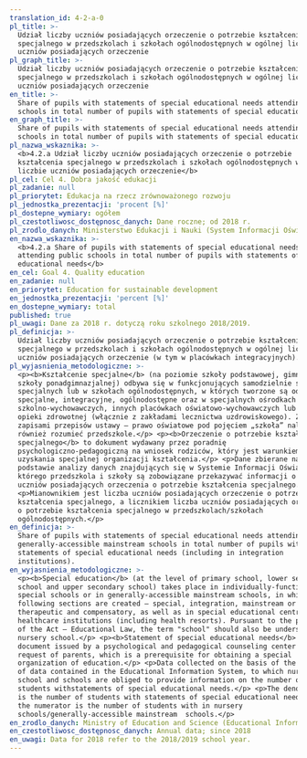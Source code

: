```yaml
---
translation_id: 4-2-a-0
pl_title: >-
  Udział liczby uczniów posiadających orzeczenie o potrzebie kształcenia
  specjalnego w przedszkolach i szkołach ogólnodostępnych w ogólnej liczbie
  uczniów posiadających orzeczenie
pl_graph_title: >-
  Udział liczby uczniów posiadających orzeczenie o potrzebie kształcenia
  specjalnego w przedszkolach i szkołach ogólnodostępnych w ogólnej liczbie
  uczniów posiadających orzeczenie
en_title: >-
  Share of pupils with statements of special educational needs attending public
  schools in total number of pupils with statements of special educational needs
en_graph_title: >-
  Share of pupils with statements of special educational needs attending public
  schools in total number of pupils with statements of special educational needs
pl_nazwa_wskaznika: >-
  <b>4.2.a Udział liczby uczniów posiadających orzeczenie o potrzebie
  kształcenia specjalnego w przedszkolach i szkołach ogólnodostępnych w ogólnej
  liczbie uczniów posiadających orzeczenie</b>
pl_cel: Cel 4. Dobra jakość edukacji
pl_zadanie: null
pl_priorytet: Edukacja na rzecz zrównoważonego rozwoju
pl_jednostka_prezentacji: 'procent [%]'
pl_dostepne_wymiary: ogółem
pl_czestotliwosc_dostępnosc_danych: Dane roczne; od 2018 r.
pl_zrodlo_danych: Ministerstwo Edukacji i Nauki (System Informacji Oświatowej)
en_nazwa_wskaznika: >-
  <b>4.2.a Share of pupils with statements of special educational needs
  attending public schools in total number of pupils with statements of special
  educational needs</b>
en_cel: Goal 4. Quality education
en_zadanie: null
en_priorytet: Education for sustainable development
en_jednostka_prezentacji: 'percent [%]'
en_dostepne_wymiary: total
published: true
pl_uwagi: Dane za 2018 r. dotyczą roku szkolnego 2018/2019.
pl_definicja: >-
  Udział liczby uczniów posiadających orzeczenie o potrzebie kształcenia
  specjalnego w przedszkolach i szkołach ogólnodostępnych w ogólnej liczbie
  uczniów posiadających orzeczenie (w tym w placówkach integracyjnych).
pl_wyjasnienia_metodologiczne: >-
  <p><b>Kształcenie specjalne</b> (na poziomie szkoły podstawowej, gimnazjum i
  szkoły ponadgimnazjalnej) odbywa się w funkcjonujących samodzielnie szkołach
  specjalnych lub w szkołach ogólnodostępnych, w których tworzone są oddziały:
  specjalne, integracyjne, ogólnodostępne oraz w specjalnych ośrodkach
  szkolno-wychowawczych, innych placówkach oświatowo-wychowawczych lub zakładach
  opieki zdrowotnej (włącznie z zakładami lecznictwa uzdrowiskowego). Zgodnie z
  zapisami przepisów ustawy – prawo oświatowe pod pojęciem „szkoła” należy
  również rozumieć przedszkole.</p> <p><b>Orzeczenie o potrzebie kształcenia
  specjalnego</b> to dokument wydawany przez poradnię
  psychologiczno-pedagogiczną na wniosek rodziców, który jest warunkiem
  uzyskania specjalnej organizacji kształcenia.</p> <p>Dane zbierane na
  podstawie analizy danych znajdujących się w Systemie Informacji Oświatowej, do
  którego przedszkola i szkoły są zobowiązane przekazywać informacji o liczbie
  uczniów posiadających orzeczenia o potrzebie kształcenia specjalnego.</p>
  <p>Mianownikiem jest liczba uczniów posiadających orzeczenie o potrzebie
  kształcenia specjalnego, a licznikiem liczba uczniów posiadających orzeczenia
  o potrzebie kształcenia specjalnego w przedszkolach/szkołach
  ogólnodostępnych.</p>
en_definicja: >-
  Share of pupils with statements of special educational needs attending
  generally-accessible mainstream schools in total number of pupils with
  statements of special educational needs (including in integration
  institutions).
en_wyjasnienia_metodologiczne: >-
  <p><b>Special education</b> (at the level of primary school, lower secondary
  school and upper secondary school) takes place in individually-functioning
  special schools or in generally-accessible mainstream schools, in which the
  following sections are created – special, integration, mainstream or
  therapeutic and compensatory, as well as in special educational centres or
  healthcare institutions (including health resorts). Pursuant to the provisions
  of the Act – Educational Law, the term "school" should also be understood as a
  nursery school.</p> <p><b>Statement of special educational needs</b> is a
  document issued by a psychological and pedagogical counseling center at the
  request of parents, which is a prerequisite for obtaining a special
  organization of education.</p> <p>Data collected on the basis of the analysis
  of data contained in the Educational Information System, to which nursery
  school and schools are obliged to provide information on the number of
  students withstatements of special educational needs.</p> <p>The denominator
  is the number of students with statements of special educational needs, and
  the numerator is the number of students with in nursery
  schools/generally-accessible mainstream  schools.</p>
en_zrodlo_danych: Ministry of Education and Science (Educational Information System)
en_czestotliwosc_dostępnosc_danych: Annual data; since 2018
en_uwagi: Data for 2018 refer to the 2018/2019 school year.
---
```

